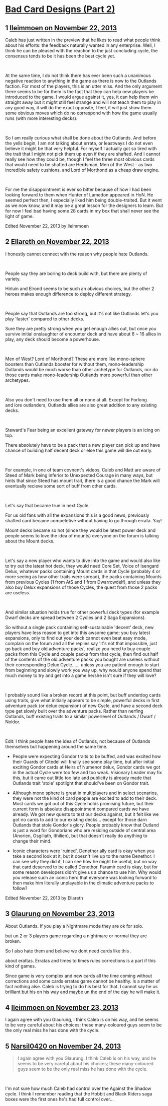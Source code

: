 # [Bad Card Designs (Part 2)](https://community.fantasyflightgames.com/topic/93922-bad-card-designs-part-2/)

## 1 [lleimmoen on November 22, 2013](https://community.fantasyflightgames.com/topic/93922-bad-card-designs-part-2/?do=findComment&comment=914378)

Caleb has just written in the preview that he likes to read what people think about his efforts: the feedback naturally wanted in any enterprise. Well, I think he can be pleased with the reaction to the just concluding cycle, the consensus tends to be it has been the best cycle yet.

 

At the same time, I do not think there has ever been such a unanimous negative reaction to anything in the game as there is now to the Outlands faction. For most of the players, this is an utter miss. And the only argument there seems to be for them is the fact that they can help new players be introduced to the game. I would argue against it, yes, it can help them win straight away but it might still feel strange and will not teach them to play in any good way, it will do the exact opposite, I feel, it will just show them some obvious moves which do no correspond with how the game usually runs (with more interesting decks).

 

So I am really curious what shall be done about the Outlands. And before the yells begin, I am not talking about errata, or leastways I do not even believe it might be that very helpful. For myself I actually got so tired with the trait that I might not pick them up even if they are shafted. And I cannot really see how they could be, though I feel the three most obvious cards that would need to be shafted are Herdsman, Men of the West - as two incredible safety cushions, and Lord of Morthond as a cheap draw engine.

 

For me the disappointment is ever so bitter because of how I had been looking forward to them when Hunter of Lamedon appeared in HoN. He seemed perfect then, I especially liked him being double-traited. But it went as we now know, and it may be a great lesson for the designers to learn. But for now I feel bad having some 28 cards in my box that shall never see the light of game.

Edited November 22, 2013 by lleimmoen

## 2 [Ellareth on November 22, 2013](https://community.fantasyflightgames.com/topic/93922-bad-card-designs-part-2/?do=findComment&comment=914634)

I honestly cannot connect with the reason why people hate Outlands.

 

People say they are boring to deck build with, but there are plenty of variety.

Hirluin and Elrond seems to be such an obvious choices, but the other 2 heroes makes enough difference to deploy different strategy.

 

People say that Outlands are too strong, but it's not like Outlands let's you play 'faster' compared to other decks.

Sure they are pretty strong when you get enough allies out, but once you survive initial onslaughter of encounter deck and have about 6 ~ 16 allies in play, any deck should become a powerhouse.

 

Men of West? Lord of Morthond? These are more like mono-sphere boosters than Outlands booster for without them, mono-leadership Outlands would be much worse than other archetype for Outlands, nor do those cards make mono-leadership Outlands more powerful than other archetypes.

 

Also you don't need to use them all or none at all. Except for Forlong and lore outlanders, Outlands allies are also great addition to any existing decks.

 

Steward's Fear being an excellent gateway for newer players is an icing on top.

There absolutely have to be a pack that a new player can pick up and have chance of building half decent deck or else this game will die out early.

 

For example, in one of team covnent's videos, Caleb and Matt are aware of Steed of Mark being inferior to Unexpected Courage in many ways, but hints that since Steed has mount trait, there is a good chance the Mark will eventually recieve some sort of buff from other cards.

 

Let's say that became true in next Cycle.

For us old fans with all the expansions this is a good news; previously shafted card became competetive without having to go through errata. Yay!

Mount decks became so hot (since they would be latest power deck and people seems to love the idea of mounts) everyone on the forum is talking about the Mount decks.

 

Let's say a new player who wants to dive into the game and would also like to try out the latest hot deck, they would need Core Set, Voice of Isengard Delux, whatever packs containing Mount cards in that Cycle (probably 4 or more seeing as how other traits were spread), the packs containing Mounts from previous Cycles (1 from AtS and 1 from Dwarrowdelf), and unless they also buy Delux expansions of those Cycles, the quest from those 2 packs are useless.

 

And similar situation holds true for other powerful deck types (for example Dwarf decks are spread between 2 Cycles and 2 Saga Expansions).

So without a single pack containing self-sustainable 'decent' deck, new players have less reason to get into this awsome game; you buy latest expansions, only to find out your deck cannot even beat easy mode, complain on the forum and all the replies say 'it's not that impossible, just go back and buy old adventure packs', realize you need to buy couple packs from this Cycle and couple packs from that cycle, then find out half of the contents of the old adventure packs you bought are useless without their corresponding Delux Cycle...... unless you are patient enough to start from beginning and slowly work you way up, why would anyone spend that much money to try and get into a game he/she isn't sure if they will love?

 

I probably sound like a broken record at this point, but buff underdog cards using traits, give what initially appears to be simple, powerful decks in first adventure pack (or delux expansion) of new Cycle, and have a second deck type get slowly built over the adventure packs. Rather than nerfing Outlands, buff existing traits to a similar powerlevel of Outlands / Dwarf / Noldor.

 

Edit: I think people hate the idea of Outlands, not because of Outlands themselves but happening around the same time.

- People were expecting Gondor traits to be buffed, and was excited how their Guards of Citedel will finally see some play time, but after initial exciting Gondor cards at Heirs of Numenor delux, Gondor cards we got in the actual Cycle were too few and too weak. Visionary Leader may fix this, but it came out little too late and publicity is already made that Outlands trait 'stole' spotlight that should've been on Gondor trait.

- Although mono sphere is great in multiplayers and in select scenarios, they were not the kind of card people are excited to add to their deck. Most cards we got out of this Cycle holds promising future, but their current form is absolute disappointment compared cards we have already. We got new quests to test our decks against, but it felt like we got no cards to add to our existing decks... except for those darn Outlands that stole Gondor's glory. People probably know that Outland is just a word for Gondorians who are residing outside of central area (Anorien, Osgiliath, Ithilien), but that doesn't really do anything to change their mind.

- Iconic characters were 'ruined'. Denethor ally card is okay when you take a second look at it, but it doesn't live up to the name Denethor. I can see why they did it, I can see how he might be useful, but no way that card deserved to be called Denethor. Faramir card is okay, but for some reason developers didn't give us a chance to use him. Why would you release such an iconic hero that everyone was looking forward to then make him literally unplayable in the climatic adventure packs to follow?

Edited November 22, 2013 by Ellareth

## 3 [Glaurung on November 23, 2013](https://community.fantasyflightgames.com/topic/93922-bad-card-designs-part-2/?do=findComment&comment=915038)

About Outlands. If you play a Nightmare mode they are ok for solo.

but un 2 or 3 players game regarding a nightmare or normal they are broken.

So I also hate them and believe we dont need cards like this .

about erattas. Erratas and times to times rules corrections is a part if this kind of games.

Since game is very complex and new cards all the time coming without corrections and some cards erratas game cannot be healthy. Is a matter of fact nothing alse. Caleb is trying to do his best for that. I cannot say he us brilliant but his on his way and maybe un the end of the day he will make it.

## 4 [lleimmoen on November 23, 2013](https://community.fantasyflightgames.com/topic/93922-bad-card-designs-part-2/?do=findComment&comment=915057)

I again agree with you Glaurung, I think Caleb is on his way, and he seems to be very careful about his choices; these many-coloured guys seem to be the only real miss he has done with the cycle.

## 5 [Narsil0420 on November 24, 2013](https://community.fantasyflightgames.com/topic/93922-bad-card-designs-part-2/?do=findComment&comment=915500)

> I again agree with you Glaurung, I think Caleb is on his way, and he seems to be very careful about his choices; these many-coloured guys seem to be the only real miss he has done with the cycle.

 

I'm not sure how much Caleb had control over the Against the Shadow cycle. I think I remember reading that the Hobbit and Black Riders saga boxes were the first ones he's had full control over...

